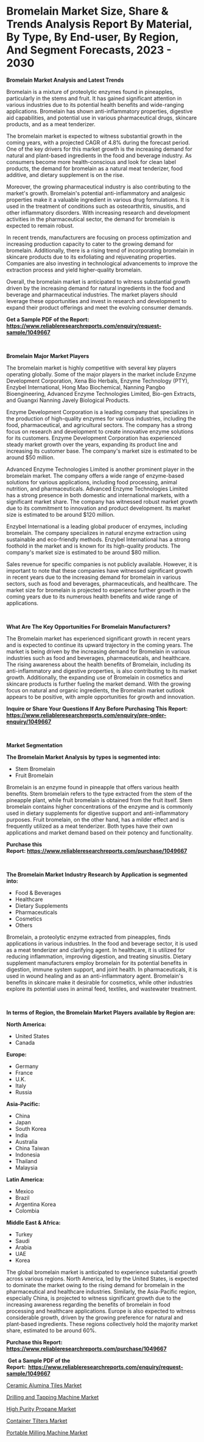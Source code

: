 <p><h1>Bromelain Market Size, Share & Trends Analysis Report By Material, By Type, By End-user, By Region, And Segment Forecasts, 2023 - 2030</h1></p><p><strong>Bromelain Market Analysis and Latest Trends</strong></p>
<p><p>Bromelain is a mixture of proteolytic enzymes found in pineapples, particularly in the stems and fruit. It has gained significant attention in various industries due to its potential health benefits and wide-ranging applications. Bromelain has shown anti-inflammatory properties, digestive aid capabilities, and potential use in various pharmaceutical drugs, skincare products, and as a meat tenderizer.</p><p>The bromelain market is expected to witness substantial growth in the coming years, with a projected CAGR of 4.8% during the forecast period. One of the key drivers for this market growth is the increasing demand for natural and plant-based ingredients in the food and beverage industry. As consumers become more health-conscious and look for clean label products, the demand for bromelain as a natural meat tenderizer, food additive, and dietary supplement is on the rise.</p><p>Moreover, the growing pharmaceutical industry is also contributing to the market's growth. Bromelain's potential anti-inflammatory and analgesic properties make it a valuable ingredient in various drug formulations. It is used in the treatment of conditions such as osteoarthritis, sinusitis, and other inflammatory disorders. With increasing research and development activities in the pharmaceutical sector, the demand for bromelain is expected to remain robust.</p><p>In recent trends, manufacturers are focusing on process optimization and increasing production capacity to cater to the growing demand for bromelain. Additionally, there is a rising trend of incorporating bromelain in skincare products due to its exfoliating and rejuvenating properties. Companies are also investing in technological advancements to improve the extraction process and yield higher-quality bromelain.</p><p>Overall, the bromelain market is anticipated to witness substantial growth driven by the increasing demand for natural ingredients in the food and beverage and pharmaceutical industries. The market players should leverage these opportunities and invest in research and development to expand their product offerings and meet the evolving consumer demands.</p></p>
<p><strong>Get a Sample PDF of the Report:&nbsp; <a href="https://www.reliableresearchreports.com/enquiry/request-sample/1049667">https://www.reliableresearchreports.com/enquiry/request-sample/1049667</a></strong></p>
<p>&nbsp;</p>
<p><strong>Bromelain Major Market Players</strong></p>
<p><p>The bromelain market is highly competitive with several key players operating globally. Some of the major players in the market include Enzyme Development Corporation, Xena Bio Herbals, Enzyme Technology (PTY), Enzybel International, Hong Mao Biochemical, Nanning Pangbo Bioengineering, Advanced Enzyme Technologies Limited, Bio-gen Extracts, and Guangxi Nanning Javely Biological Products.</p><p>Enzyme Development Corporation is a leading company that specializes in the production of high-quality enzymes for various industries, including the food, pharmaceutical, and agricultural sectors. The company has a strong focus on research and development to create innovative enzyme solutions for its customers. Enzyme Development Corporation has experienced steady market growth over the years, expanding its product line and increasing its customer base. The company's market size is estimated to be around $50 million.</p><p>Advanced Enzyme Technologies Limited is another prominent player in the bromelain market. The company offers a wide range of enzyme-based solutions for various applications, including food processing, animal nutrition, and pharmaceuticals. Advanced Enzyme Technologies Limited has a strong presence in both domestic and international markets, with a significant market share. The company has witnessed robust market growth due to its commitment to innovation and product development. Its market size is estimated to be around $120 million.</p><p>Enzybel International is a leading global producer of enzymes, including bromelain. The company specializes in natural enzyme extraction using sustainable and eco-friendly methods. Enzybel International has a strong foothold in the market and is known for its high-quality products. The company's market size is estimated to be around $80 million.</p><p>Sales revenue for specific companies is not publicly available. However, it is important to note that these companies have witnessed significant growth in recent years due to the increasing demand for bromelain in various sectors, such as food and beverages, pharmaceuticals, and healthcare. The market size for bromelain is projected to experience further growth in the coming years due to its numerous health benefits and wide range of applications.</p></p>
<p>&nbsp;</p>
<p><strong>What Are The Key Opportunities For Bromelain Manufacturers?</strong></p>
<p><p>The Bromelain market has experienced significant growth in recent years and is expected to continue its upward trajectory in the coming years. The market is being driven by the increasing demand for Bromelain in various industries such as food and beverages, pharmaceuticals, and healthcare. The rising awareness about the health benefits of Bromelain, including its anti-inflammatory and digestive properties, is also contributing to its market growth. Additionally, the expanding use of Bromelain in cosmetics and skincare products is further fueling the market demand. With the growing focus on natural and organic ingredients, the Bromelain market outlook appears to be positive, with ample opportunities for growth and innovation.</p></p>
<p><strong>Inquire or Share Your Questions If Any Before Purchasing This Report: <a href="https://www.reliableresearchreports.com/enquiry/pre-order-enquiry/1049667">https://www.reliableresearchreports.com/enquiry/pre-order-enquiry/1049667</a></strong></p>
<p>&nbsp;</p>
<p><strong>Market Segmentation</strong></p>
<p><strong>The Bromelain Market Analysis by types is segmented into:</strong></p>
<p><ul><li>Stem Bromelain</li><li>Fruit Bromelain</li></ul></p>
<p><p>Bromelain is an enzyme found in pineapple that offers various health benefits. Stem bromelain refers to the type extracted from the stem of the pineapple plant, while fruit bromelain is obtained from the fruit itself. Stem bromelain contains higher concentrations of the enzyme and is commonly used in dietary supplements for digestive support and anti-inflammatory purposes. Fruit bromelain, on the other hand, has a milder effect and is frequently utilized as a meat tenderizer. Both types have their own applications and market demand based on their potency and functionality.</p></p>
<p><strong>Purchase this Report:&nbsp;<a href="https://www.reliableresearchreports.com/purchase/1049667">https://www.reliableresearchreports.com/purchase/1049667</a></strong></p>
<p>&nbsp;</p>
<p><strong>The Bromelain Market Industry Research by Application is segmented into:</strong></p>
<p><ul><li>Food & Beverages</li><li>Healthcare</li><li>Dietary Supplements</li><li>Pharmaceuticals</li><li>Cosmetics</li><li>Others</li></ul></p>
<p><p>Bromelain, a proteolytic enzyme extracted from pineapples, finds applications in various industries. In the food and beverage sector, it is used as a meat tenderizer and clarifying agent. In healthcare, it is utilized for reducing inflammation, improving digestion, and treating sinusitis. Dietary supplement manufacturers employ bromelain for its potential benefits in digestion, immune system support, and joint health. In pharmaceuticals, it is used in wound healing and as an anti-inflammatory agent. Bromelain's benefits in skincare make it desirable for cosmetics, while other industries explore its potential uses in animal feed, textiles, and wastewater treatment.</p></p>
<p>&nbsp;</p>
<p><strong>In terms of Region, the Bromelain Market Players available by Region are:</strong></p>
<p>
    <p> <strong> North America: </strong>
        <ul>
            <li>United States</li>
            <li>Canada</li>
        </ul>
        </p> 
    <p> <strong> Europe: </strong>
        <ul>
            <li>Germany</li>
            <li>France</li>
            <li>U.K.</li>
            <li>Italy</li>
            <li>Russia</li>
        </ul>
        </p> 
    <p> <strong> Asia-Pacific: </strong>
        <ul>
            <li>China</li>
            <li>Japan</li>
            <li>South Korea</li>
            <li>India</li>
            <li>Australia</li>
            <li>China Taiwan</li>
            <li>Indonesia</li>
            <li>Thailand</li>
            <li>Malaysia</li>
        </ul>
        </p> 
    <p> <strong> Latin America: </strong>
        <ul>
            <li>Mexico</li>
            <li>Brazil</li>
            <li>Argentina Korea</li>
            <li>Colombia</li>
        </ul>
        </p> 
    <p> <strong> Middle East & Africa: </strong>
        <ul>
            <li>Turkey</li>
            <li>Saudi</li>
            <li>Arabia</li>
            <li>UAE</li>
            <li>Korea</li>
        </ul>
    </p>
    </p>
<p><p>The global bromelain market is anticipated to experience substantial growth across various regions. North America, led by the United States, is expected to dominate the market owing to the rising demand for bromelain in the pharmaceutical and healthcare industries. Similarly, the Asia-Pacific region, especially China, is projected to witness significant growth due to the increasing awareness regarding the benefits of bromelain in food processing and healthcare applications. Europe is also expected to witness considerable growth, driven by the growing preference for natural and plant-based ingredients. These regions collectively hold the majority market share, estimated to be around 60%.</p></p>
<p><strong>Purchase this Report: <a href="https://www.reliableresearchreports.com/purchase/1049667">https://www.reliableresearchreports.com/purchase/1049667</a></strong></p>
<p>&nbsp;<strong>Get a Sample PDF of the Report:&nbsp;&nbsp;<a href="https://www.reliableresearchreports.com/enquiry/request-sample/1049667">https://www.reliableresearchreports.com/enquiry/request-sample/1049667</a></strong></p>
<p><strong></strong></p>
<p><p><a href="https://github.com/castoriffic/Market-Research-Report-List-1/blob/main/ceramic-alumina-tiles-market.md">Ceramic Alumina Tiles Market</a></p><p><a href="https://medium.com/@yjwzfixtb68151/drilling-and-tapping-machine-market-trends-and-market-analysis-forecasted-for-period-2023-2030-d19bebcd42e5">Drilling and Tapping Machine Market</a></p><p><a href="https://github.com/mabutironaldo/Market-Research-Report-List-1/blob/main/high-purity-propane-market.md">High Purity Propane Market</a></p><p><a href="https://medium.com/@besaagolli28/container-tilters-market-comprehensive-assessment-by-type-application-and-geography-ede271dac3b5">Container Tilters Market</a></p><p><a href="https://medium.com/@adeafrashri2022/portable-milling-machine-market-size-cagr-trends-2024-2030-7b077fe022bb">Portable Milling Machine Market</a></p></p>